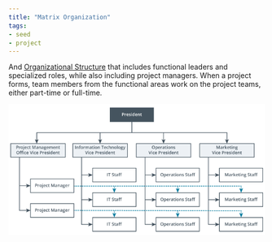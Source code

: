 ```yaml
---
title: "Matrix Organization"
tags:
- seed
- project
---
```


And [Organizational Structure](notes/Organizational%20Structures.md) that includes functional leaders and specialized roles, while also including project managers.  When a project forms, team members from the functional areas work on the project teams, either part-time or full-time.

![Matrix Organization](images/matrix-org.png)